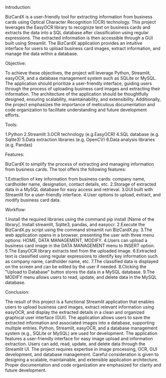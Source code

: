 Introduction:

BizCardX is a user-friendly tool for extracting information from business cards using Optical Character Recognition (OCR) technology. This project leverages the EasyOCR library to recognize text on business cards and extracts the data into a SQL database after classification using regular expressions. The extracted information is then accessible through a GUI built using Streamlit. The BizCardX application provides an intuitive interface for users to upload business card images, extract information, and manage the data within a database.

Objective:

To achieve these objectives, the project will leverage Python, Streamlit, easyOCR, and a database management system such as SQLite or MySQL. The application should prioritize a user-friendly interface, guiding users through the process of uploading business card images and extracting their information. The architecture of the application should be thoughtfully designed, ensuring scalability, maintainability, and extensibility. Additionally, the project emphasizes the importance of meticulous documentation and code organization to facilitate understanding and future development efforts.


Tools: 

1.Python
2.Streamlit
3.OCR technology (e.g.EasyOCR)
4.SQL database (e.g. Sqlite3)
5.Data extraction libraries (e.g. OpenCV)
6.Data analysis libraries (e.g. Pandas)

Features:

BizCardX to simplify the process of extracting and managing information from business cards. The tool offers the following features:

1.Extraction of key information from business cards: company name, cardholder name, designation, contact details, etc.
2.Storage of extracted data in a MySQL database for easy access and retrieval.
3.GUI built with Streamlit for a user-friendly interface.
4.User options to upload, extract, and modify business card data.

Workflow:

1.Install the required libraries using the command pip install [Name of the library]. Install streamlit, Sqlite3, pandas, and easyocr.
2.Execute the BizCardX.py script using the command streamlit run BizCardX.py.
3.The web application opens in a browser, presenting the user with three menu options: HOME, DATA MANAGEMENT, MODIFY.
4.Users can upload a business card image in the DATA MANAGEMENT menu to INSERT option.
5.The EasyOCR library extracts text from the uploaded image.
6.Extracted text is classified using regular expressions to identify key information such as company name, cardholder name, etc.
7.The classified data is displayed on the screen and can be edited by the user if needed.
8.Clicking the "Upload to Database" button stores the data in a MySQL database.
9.The MODIFY menu allows users to read, update, and delete data in the MySQL database.

Conclusion:

The result of this project is a functional Streamlit application that enables users to upload business card images, extract relevant information using easyOCR, and display the extracted details in a clean and organized graphical user interface (GUI). The application allows users to save the extracted information and associated images into a database, supporting multiple entries. Python, Streamlit, easyOCR, and a database management system (e.g., SQLite or MySQL) are used for development. The application features a user-friendly interface for easy image upload and information extraction. Users can add, read, update, and delete data through the Streamlit UI. The project requires expertise in image processing, OCR, GUI development, and database management. Careful consideration is given to designing a scalable, maintainable, and extensible application architecture. Proper documentation and code organization are emphasized for clarity and future development.
